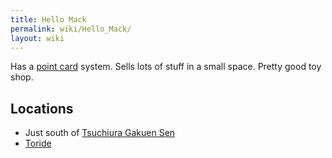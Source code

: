 ```yaml
---
title: Hello Mack
permalink: wiki/Hello_Mack/
layout: wiki
---
```


Has a [point card](point_card "wikilink") system. Sells lots of stuff in
a small space. Pretty good toy shop.

Locations
---------

-   Just south of [Tsuchiura Gakuen
    Sen](/wiki/Tsuchiura_Gakuen_Sen "wikilink")
-   [Toride](/wiki/Toride "wikilink")

